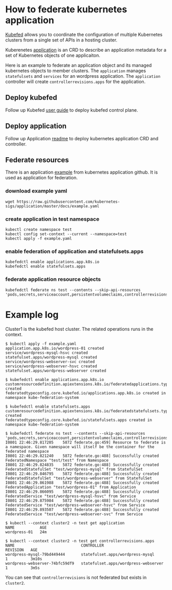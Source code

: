 # How to federate kubernetes application
[Kubefed](https://github.com/kubernetes-sigs/kubefed) allows you to coordinate the configuration of multiple Kubernetes clusters from a single set of APIs in a hosting cluster.

Kuberenetes [application](https://github.com/kubernetes-sigs/application)
is an CRD to describe an application metadata for a set of Kubernetes objects of one applicaiton.

Here is an example to federate an application object and its managed kubernetes objects to member clusters.
The `application` manages `statefulsets` and `services` for an wordpress application. The `application` controller will create `controllerrevisions.apps` for the application.
## Deploy kubefed
Follow up Kubefed [user guide](https://github.com/kubernetes-sigs/kubefed/blob/master/docs/userguide.md) to deploy kubefed control plane.
## Deploy application
Follow up Application [readme](https://github.com/kubernetes-sigs/application) to deploy kubernetes application CRD and controller.

## Federate resources
There is an application [example](https://raw.githubusercontent.com/kubernetes-sigs/application/master/docs/example.yaml) from kubernetes application github.
It is used as application for federation.
### download example yaml
```
wget https://raw.githubusercontent.com/kubernetes-sigs/application/master/docs/example.yaml
```

### create application in test namespace
```
kubectl create namespace test
kubectl config set-context --current --namespace=test
kubectl apply -f example.yaml
```

### enable federation of application and statefulsets.apps
```
kubefedctl enable applications.app.k8s.io
kubefedctl enable statefulsets.apps
```

### federate application resource objects
```
kubefedctl federate ns test --contents --skip-api-resources 'pods,secrets,serviceaccount,persistentvolumeclaims,controllerrevisions.apps'
```

# Example log
Cluster1 is the kubefed host cluster. The related operations runs in the context.
```
$ kubectl apply -f example.yaml
application.app.k8s.io/wordpress-01 created
service/wordpress-mysql-hsvc created
statefulset.apps/wordpress-mysql created
service/wordpress-webserver-svc created
service/wordpress-webserver-hsvc created
statefulset.apps/wordpress-webserver created

$ kubefedctl enable applications.app.k8s.io
customresourcedefinition.apiextensions.k8s.io/federatedapplications.types.kubefed.io created
federatedtypeconfig.core.kubefed.io/applications.app.k8s.io created in namespace kube-federation-system

$ kubefedctl enable statefulsets.apps
customresourcedefinition.apiextensions.k8s.io/federatedstatefulsets.types.kubefed.io created
federatedtypeconfig.core.kubefed.io/statefulsets.apps created in namespace kube-federation-system

$ kubefedctl federate ns test --contents --skip-api-resources 'pods,secrets,serviceaccount,persistentvolumeclaims,controllerrevisions.apps'
I0801 22:46:29.817205    5872 federate.go:459] Resource to federate is a namespace. Given namespace will itself be the container for the federated namespace
I0801 22:46:29.821240    5872 federate.go:488] Successfully created FederatedNamespace "test/test" from Namespace
I0801 22:46:29.824835    5872 federate.go:488] Successfully created FederatedStatefulSet "test/wordpress-mysql" from StatefulSet
I0801 22:46:29.846795    5872 federate.go:488] Successfully created FederatedStatefulSet "test/wordpress-webserver" from StatefulSet
I0801 22:46:29.861988    5872 federate.go:488] Successfully created FederatedApplication "test/wordpress-01" from Application
I0801 22:46:29.866095    5872 federate.go:488] Successfully created FederatedService "test/wordpress-mysql-hsvc" from Service
I0801 22:46:29.875984    5872 federate.go:488] Successfully created FederatedService "test/wordpress-webserver-hsvc" from Service
I0801 22:46:29.893507    5872 federate.go:488] Successfully created FederatedService "test/wordpress-webserver-svc" from Service

$ kubectl --context cluster2 -n test get application
NAME           AGE
wordpress-01   24m

$ kubectl --context cluster2 -n test get controllerrevisions.apps
NAME                             CONTROLLER                             REVISION   AGE
wordpress-mysql-79bd449444       statefulset.apps/wordpress-mysql       1          3m10s
wordpress-webserver-74bfc59df9   statefulset.apps/wordpress-webserver   1          3m5s
```
You can see that `controllerrevisions` is not federated but exists in `cluster2`.
